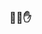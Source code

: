 ### 💪😜✋

<!--
**brcamp13/brcamp13** is a ✨ _special_ ✨ repository because its `README.md` (this file) appears on your GitHub profile.
-->
